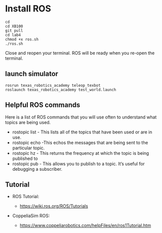 # Install ROS
```
cd
cd XB100
git pull
cd lab4
chmod +x ros.sh
./ros.sh
```
Close and reopen your terminal. ROS will be ready when you re-open the terminal.

## launch simulator 
```
rosrun texas_robotics_academy teleop_texbot
roslaunch texas_robotics_academy test_world.launch 
```

## Helpful ROS commands
Here is a list of ROS commands that you will use often to understand what topics are being used.
* rostopic list - This lists all of the topics that have been used or are in use.
* rostopic echo -This echos the messages that are being sent to the particular topic.
* rostopic hz - This returns the frequency at which the topic is being published to
* rostopic pub - This allows you to publish to a topic. It’s useful for debugging a subscriber.

## Tutorial 
* ROS Tutorial:
  * https://wiki.ros.org/ROS/Tutorials

* CoppeliaSim ROS:
  * https://www.coppeliarobotics.com/helpFiles/en/ros1Tutorial.htm


